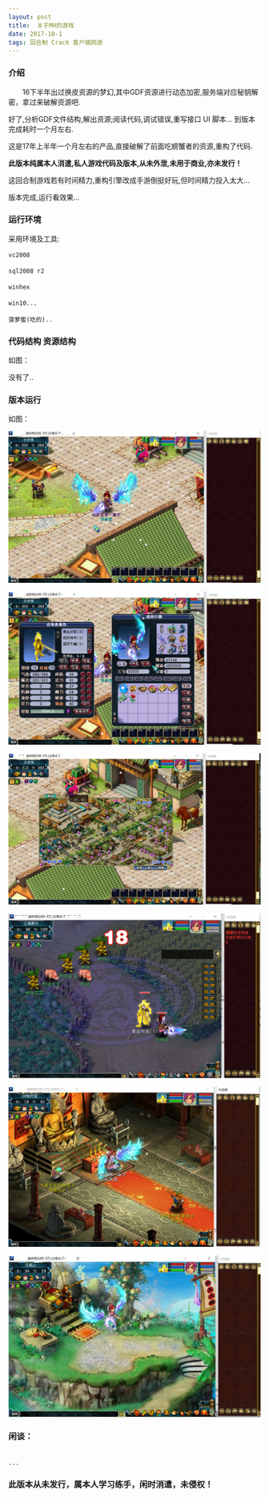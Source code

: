 ```yaml
---
layout: post
title:  关于MH的游戏
date: 2017-10-1
tags: 回合制 Crack 客户端网游
---
```


		
### 介绍


&emsp;&emsp;16下半年出过换皮资源的梦幻,其中GDF资源进行动态加密,服务端对应秘钥解密，拿过来破解资源吧.

好了,分析GDF文件结构,解出资源;阅读代码,调试错误,重写接口 UI 脚本... 到版本完成耗时一个月左右.

这是17年上半年一个月左右的产品,直接破解了前面吃螃蟹者的资源,重构了代码.


**此版本纯属本人消遣,私人游戏代码及版本,从未外泄,未用于商业,亦未发行！**

这回合制游戏若有时间精力,重构引擎改成手游倒挺好玩,但时间精力投入太大...

版本完成,运行看效果...


### 运行环境

采用环境及工具:

```
vc2008

sql2008 r2

winhex

win10...

菠萝蜜(吃的)..

``` 

### 代码结构 资源结构

如图：

没有了..

### 版本运行

如图：

![](/images/posts/mh/mh1.jpg)

![](/images/posts/mh/mh2.jpg)

![](/images/posts/mh/mh3.jpg)

![](/images/posts/mh/mh4.jpg)

![](/images/posts/mh/mh5.jpg)

![](/images/posts/mh/mh6.jpg)

### 闲谈：	

```

...

```


### 此版本从未发行，属本人学习练手，闲时消遣，未侵权！